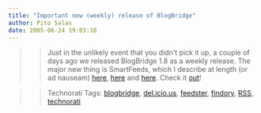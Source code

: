 ```yaml
---
title: "Important new (weekly) release of BlogBridge"
author: Pito Salas
date: 2005-06-24 19:03:18
---
```


>>

>> Just in the unlikely event that you didn't pick it up, a couple of days ago
we released BlogBridge 1.8 as a weekly release. The major new thing is
SmartFeeds, which I describe at length (or ad nauseam)
[here](<http://www.blogbridge.com/archives/2005/06/supernova_angle.php>),
[here](<http://www.blogbridge.com/archives/2005/06/what_are_smartf.php>) and
[here](<http://www.blogbridge.com/archives/2005/06/a_smartfeeds_tu_1.php>).
Check it [out](<http://www.blogbridge.com/install/weekly/blogbridge.jnlp>)!

>>

>> Technorati Tags: [blogbridge](<http://technorati.com/tag/blogbridge>),
[del.icio.us](<http://technorati.com/tag/del.icio.us>),
[feedster](<http://technorati.com/tag/feedster>),
[findory](<http://technorati.com/tag/findory>),
[RSS](<http://technorati.com/tag/RSS>),
[technorati](<http://technorati.com/tag/technorati>)


